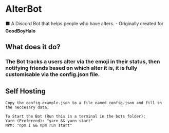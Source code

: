 # AlterBot

⬛ A Discord Bot that helps people who have alters. - Originally created for **GoodBoyHalo**

## What does it do?

### **The Bot tracks a users alter via the emoji in their status, then notifying friends based on which alter it is, it is fully customisable via the config.json file.**

## Self Hosting

```
Copy the config.example.json to a file named config.json and fill in the neccesary data.

To Start the Bot (Run this in a terminal in the bots folder):
Yarn (Preferred): "yarn && yarn start"
NPM: "npm i && npm run start"

```
